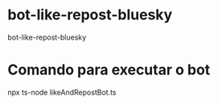 # bot-like-repost-bluesky
bot-like-repost-bluesky

# Comando para executar o bot
npx ts-node likeAndRepostBot.ts
